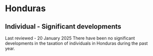 # Honduras
## Individual - Significant developments
Last reviewed - 20 January 2025
There have been no significant developments in the taxation of individuals in Honduras during the past year.
